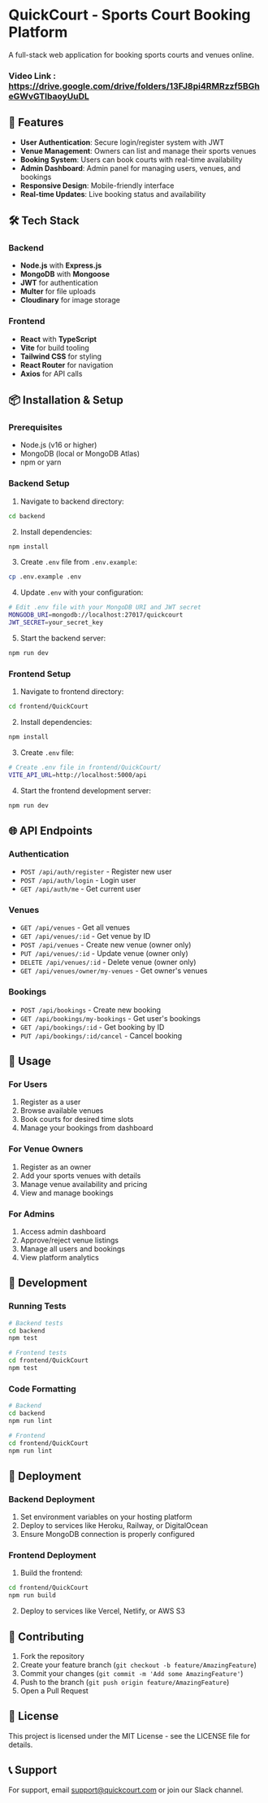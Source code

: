 # QuickCourt - Sports Court Booking Platform

A full-stack web application for booking sports courts and venues online.

### Video Link : https://drive.google.com/drive/folders/13FJ8pi4RMRzzf5BGheGWvGTlbaoyUuDL

## 🚀 Features

- **User Authentication**: Secure login/register system with JWT
- **Venue Management**: Owners can list and manage their sports venues
- **Booking System**: Users can book courts with real-time availability
- **Admin Dashboard**: Admin panel for managing users, venues, and bookings
- **Responsive Design**: Mobile-friendly interface
- **Real-time Updates**: Live booking status and availability

## 🛠️ Tech Stack

### Backend
- **Node.js** with **Express.js**
- **MongoDB** with **Mongoose**
- **JWT** for authentication
- **Multer** for file uploads
- **Cloudinary** for image storage

### Frontend
- **React** with **TypeScript**
- **Vite** for build tooling
- **Tailwind CSS** for styling
- **React Router** for navigation
- **Axios** for API calls

## 📦 Installation & Setup

### Prerequisites
- Node.js (v16 or higher)
- MongoDB (local or MongoDB Atlas)
- npm or yarn

### Backend Setup

1. Navigate to backend directory:
```bash
cd backend
```

2. Install dependencies:
```bash
npm install
```

3. Create `.env` file from `.env.example`:
```bash
cp .env.example .env
```

4. Update `.env` with your configuration:
```bash
# Edit .env file with your MongoDB URI and JWT secret
MONGODB_URI=mongodb://localhost:27017/quickcourt
JWT_SECRET=your_secret_key
```

5. Start the backend server:
```bash
npm run dev
```

### Frontend Setup

1. Navigate to frontend directory:
```bash
cd frontend/QuickCourt
```

2. Install dependencies:
```bash
npm install
```

3. Create `.env` file:
```bash
# Create .env file in frontend/QuickCourt/
VITE_API_URL=http://localhost:5000/api
```

4. Start the frontend development server:
```bash
npm run dev
```

## 🌐 API Endpoints

### Authentication
- `POST /api/auth/register` - Register new user
- `POST /api/auth/login` - Login user
- `GET /api/auth/me` - Get current user

### Venues
- `GET /api/venues` - Get all venues
- `GET /api/venues/:id` - Get venue by ID
- `POST /api/venues` - Create new venue (owner only)
- `PUT /api/venues/:id` - Update venue (owner only)
- `DELETE /api/venues/:id` - Delete venue (owner only)
- `GET /api/venues/owner/my-venues` - Get owner's venues

### Bookings
- `POST /api/bookings` - Create new booking
- `GET /api/bookings/my-bookings` - Get user's bookings
- `GET /api/bookings/:id` - Get booking by ID
- `PUT /api/bookings/:id/cancel` - Cancel booking

## 🎯 Usage

### For Users
1. Register as a user
2. Browse available venues
3. Book courts for desired time slots
4. Manage your bookings from dashboard

### For Venue Owners
1. Register as an owner
2. Add your sports venues with details
3. Manage venue availability and pricing
4. View and manage bookings

### For Admins
1. Access admin dashboard
2. Approve/reject venue listings
3. Manage all users and bookings
4. View platform analytics

## 🔧 Development

### Running Tests
```bash
# Backend tests
cd backend
npm test

# Frontend tests
cd frontend/QuickCourt
npm test
```

### Code Formatting
```bash
# Backend
cd backend
npm run lint

# Frontend
cd frontend/QuickCourt
npm run lint
```

## 🚀 Deployment

### Backend Deployment
1. Set environment variables on your hosting platform
2. Deploy to services like Heroku, Railway, or DigitalOcean
3. Ensure MongoDB connection is properly configured

### Frontend Deployment
1. Build the frontend:
```bash
cd frontend/QuickCourt
npm run build
```
2. Deploy to services like Vercel, Netlify, or AWS S3

## 🤝 Contributing
1. Fork the repository
2. Create your feature branch (`git checkout -b feature/AmazingFeature`)
3. Commit your changes (`git commit -m 'Add some AmazingFeature'`)
4. Push to the branch (`git push origin feature/AmazingFeature`)
5. Open a Pull Request

## 📄 License
This project is licensed under the MIT License - see the LICENSE file for details.

## 📞 Support
For support, email support@quickcourt.com or join our Slack channel.
